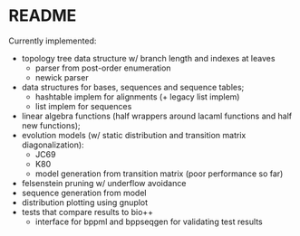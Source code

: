 # README #

Currently implemented:
* topology tree data structure w/ branch length and indexes at leaves
    * parser from post-order enumeration
    * newick parser
* data structures for bases, sequences and sequence tables;
    * hashtable implem for alignments (+ legacy list implem)
    * list implem for sequences
* linear algebra functions (half wrappers around lacaml functions and half new functions);
* evolution models (w/ static distribution and transition matrix diagonalization):
    * JC69
    * K80
    * model generation from transition matrix (poor performance so far)
* felsenstein pruning w/ underflow avoidance
* sequence generation from model
* distribution plotting using gnuplot
* tests that compare results to bio++
    * interface for bppml and bppseqgen for validating test results
